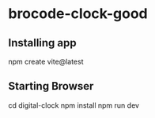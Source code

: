 # brocode-clock-good

## Installing app
npm create vite@latest

## Starting Browser
cd digital-clock
npm install
npm run dev